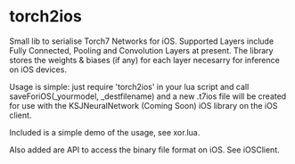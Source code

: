 # torch2ios

Small lib to serialise Torch7 Networks for iOS. Supported Layers include Fully Connected, Pooling and Convolution Layers at present. The library stores the weights & biases (if any) for each layer necesarry for inference on iOS devices.

Usage is simple: just require 'torch2ios' in your lua script and call saveForiOS(_yourmodel, _destfilename) and a new .t7ios file will be created for use with the KSJNeuralNetwork (Coming Soon) iOS library on the iOS client.

Included is a simple demo of the usage, see xor.lua.

Also added are API to access the binary file format on iOS. See iOSClient.
